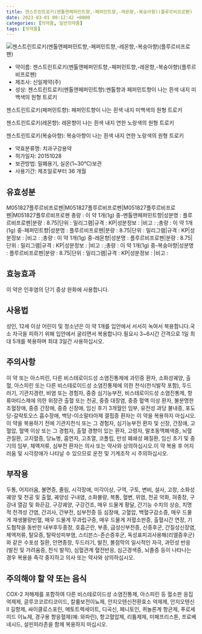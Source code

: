 ```yaml
---
title: 젠스트린트로키(멘톨앤페퍼민트향,-페퍼민트향,-레몬향,-복숭아향)(플루르비프로펜)
date: 2023-03-01 00:12:42 +0800
categories: [의약품, 일반의약품]
tags: [의약품]
---
```

![젠스트린트로키(멘톨앤페퍼민트향,-페퍼민트향,-레몬향,-복숭아향)(플루르비프로펜)](https://nedrug.mfds.go.kr/pbp/cmn/itemImageDownload/153745742165200101)

- 약이름: 젠스트린트로키(멘톨앤페퍼민트향,-페퍼민트향,-레몬향,-복숭아향)(플루르비프로펜)
- 제조사: 신일제약(주)
- 성상: 젠스트린트로키(멘톨앤페퍼민트향):멘톨향과 페퍼민트향이 나는 흰색 내지 미백색의 원형 트로키

젠스트린트로키(페퍼민트향): 페퍼민트향이 나는 흰색 내지 미백색의 원형 트로키

젠스트린트로키(레몬향): 레몬향이 나는 흰색 내지 연한 노랑색의 원형 트로키

젠스트린트로키(복숭아향): 복숭아향이 나는 흰색 내지 연한 노랑색의 원형 트로키
- 약효분류명: 치과구강용약
- 허가일자: 20151028
- 보관방법: 밀폐용기, 실온(1~30℃)보관
- 사용기간: 제조일로부터 36 개월
## 유효성분
M051827플루르비프로펜|M051827플루르비프로펜|M051827플루르비프로펜|M051827플루르비프로펜
총량 : 이 약 1개(1g) 중-멘톨앤페퍼민트향|성분명 : 플루르비프로펜|분량 : 8.75|단위 : 밀리그램|규격 : KP|성분정보 : |비고 : ;총량 : 이 약 1개(1g) 중-페퍼민트향|성분명 : 플루르비프로펜|분량 : 8.75|단위 : 밀리그램|규격 : KP|성분정보 : |비고 : ;총량 : 이 약 1개(1g) 중-레몬향|성분명 : 플루르비프로펜|분량 : 8.75|단위 : 밀리그램|규격 : KP|성분정보 : |비고 : ;총량 : 이 약 1개(1g) 중-복숭아향|성분명 : 플루르비프로펜|분량 : 8.75|단위 : 밀리그램|규격 : KP|성분정보 : |비고 :
## 효능효과
이 약은 인후염의 단기 증상 완화에 사용합니다.
## 사용법
성인, 12세 이상 어린이 및 청소년은 이 약 1개를 입안에서 서서히 녹여서 복용합니다.국소 자극을 피하기 위해 입안에서 굴리면서 복용합니다.필요시 3~6시간 간격으로 1일 최대 5개를 복용하며 최대 3일간 사용하십시오.
## 주의사항
이 약 또는 아스피린, 다른 비스테로이드성 소염진통제에 과민증 환자, 소화성궤양, 출혈, 아스피린 또는 다른 비스테로이드성 소염진통제에 의한 천식(천식발작 포함), 두드러기, 기관지경련, 비염 또는 경험자, 중증 심기능부전, 비스테로이드성 소염진통제, 항류마티스제에 의한 위장관 출혈 또는 천공, 중증 대장염, 중증 혈액 이상 환자, 불분명한 조혈장애, 중증 간장애, 중증 신장애, 임신 후기 3개월인 임부, 유전성 과당 불내증, 포도당-갈락토오스 흡수장애, 백당-이소말타아제 결핍증 환자는 이 약을 복용하지 마십시오.이 약을 복용하기 전에 기관지천식 또는 그 경험자, 심기능부전 환자 및 신장, 간장애, 고혈압, 혈액 이상 또는 그 경험자, 출혈 경향이 있는 환자, 고령자, 말초동맥폐색증, 뇌혈관질환, 고지혈증, 당뇨병, 흡연자, 고초열, 코폴립, 만성 폐쇄성 폐질환, 임신 초기 및 중기의 임부, 체액저류, 심부전 환자는 의사 또는 약사와 상의하십시오.이 약 복용 후 어지러움 및 시각장애가 나타날 수 있으므로 운전 및 기계조작 시 주의하십시오.
## 부작용
두통, 어지러움, 불면증, 졸림, 시각장애, 미각이상, 구역, 구토, 변비, 설사, 고창, 소화성 궤양 및 천공 및 출혈, 궤양성 구내염, 소화불량, 복통, 혈변, 위염, 천공 악화, 혀종창, 구강내 열감 및 화끈감, 구강궤양, 구강건조, 매우 드물게 황달, 간기능 수치의 상승, 치명적 전격성 간염, 간괴사, 간부전, 심부전증 등 심장애, 고혈압, 백혈구감소증, 매우 드물게 재생불량빈혈, 매우 드물게 무과립구증, 매우 드물게 저혈소판증, 출혈시간 연장, 기도협착을 동반한 내부후두종창, 호흡곤란, 부종, 급성신부전증, 신증후군, 간질성신장염, 체액저류, 탈모증, 탈락성피부염, 스티븐스-존슨증후군, 독성표피괴사용해(리엘증후군)와 같은 수포성 질환, 안면종창, 두드러기, 발진, 볼점막의 일시적인 자극, 과민성 반응(발진 및 가려움증, 천식 발작), 심혈관계 혈전반응, 심근경색증, 뇌졸증 등이 나타나는 경우 복용을 즉각 중지하고 의사 또는 약사와 상의하십시오.
## 주의해야 할 약 또는 음식
COX-2 저해제를 포함하여 다른 비스테로이드성 소염진통제, 아스피린 등 혈소판 응집 억제제, 글루코코르티코이드, 칼륨보전이뇨제, 안지오텐신전환효소 억제제, 안지오텐신 II 길항제, 싸이클로스포린, 메토트렉세이트, 디곡신, 페니토인, 퀴놀론계 항균제, 푸로세미드 이뇨제, 경구용 항응혈제(예: 와파린), 항고혈압제, 리튬제제, 미페프리스톤, 프로베네시드, 설핀피라존을 함께 복용하지 마십시오.
